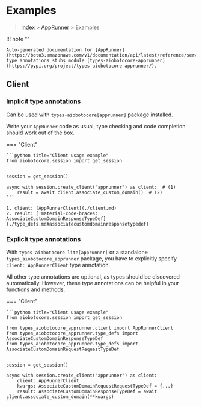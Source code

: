 # Examples

> [Index](../README.md) > [AppRunner](./README.md) > Examples

!!! note ""

    Auto-generated documentation for [AppRunner](https://boto3.amazonaws.com/v1/documentation/api/latest/reference/services/apprunner.html#AppRunner)
    type annotations stubs module [types-aiobotocore-apprunner](https://pypi.org/project/types-aiobotocore-apprunner/).

## Client

### Implicit type annotations

Can be used with `types-aiobotocore[apprunner]` package installed.

Write your `AppRunner` code as usual,
type checking and code completion should work out of the box.



=== "Client"

    ```python title="Client usage example"
    from aiobotocore.session import get_session


    session = get_session()

    async with session.create_client("apprunner") as client:  # (1)
        result = await client.associate_custom_domain()  # (2)
    ```

    1. client: [AppRunnerClient](./client.md)
    2. result: [:material-code-braces: AssociateCustomDomainResponseTypeDef](./type_defs.md#associatecustomdomainresponsetypedef) 






### Explicit type annotations

With `types-aiobotocore-lite[apprunner]`
or a standalone `types_aiobotocore_apprunner` package, you have to explicitly specify
`client: AppRunnerClient` type annotation.

All other type annotations are optional, as types should be discovered automatically.
However, these type annotations can be helpful in your functions and methods.


=== "Client"

    ```python title="Client usage example"
    from aiobotocore.session import get_session

    from types_aiobotocore_apprunner.client import AppRunnerClient
    from types_aiobotocore_apprunner.type_defs import AssociateCustomDomainResponseTypeDef
    from types_aiobotocore_apprunner.type_defs import AssociateCustomDomainRequestRequestTypeDef


    session = get_session()

    async with session.create_client("apprunner") as client:
        client: AppRunnerClient
        kwargs: AssociateCustomDomainRequestRequestTypeDef = {...}
        result: AssociateCustomDomainResponseTypeDef = await client.associate_custom_domain(**kwargs)
    ```




